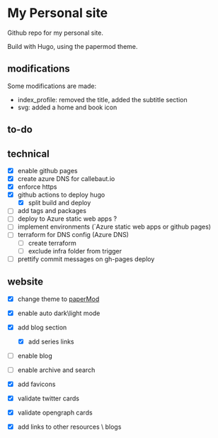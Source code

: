 # My Personal site

Github repo for my personal site.

Build with Hugo, using the papermod theme.

## modifications

Some modifications are made:

- index_profile: removed the title, added the subtitle section
- svg: added a home and book icon

## to-do

## technical

- [x] enable github pages
- [x] create azure DNS for callebaut.io
- [x] enforce https
- [x] github actions to deploy hugo
    - [x] split build and deploy
- [ ] add tags and packages
- [ ] deploy to Azure static web apps ?
- [ ] implement environments (`Azure static web apps or github pages)
- [ ] terraform for DNS config (Azure DNS)
    - [ ] create terraform
    - [ ] exclude infra folder from trigger
- [ ] prettify commit messages on gh-pages deploy

## website

- [x] change theme to [paperMod](https://themes.gohugo.io/hugo-papermod/)
- [x] enable auto dark\light mode
- [x] add blog section
    - [x] add series links
- [ ] enable blog
- [ ] enable archive and search
- [x] add favicons
- [x] validate twitter cards
- [x] validate opengraph cards
- [x] add links to other resources \ blogs

